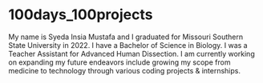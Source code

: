 # 100days_100projects
My name is Syeda Insia Mustafa and I graduated for Missouri Southern State University in 2022. I have a Bachelor of Science in Biology. I was a Teacher Assistant for Advanced Human Dissection. I am currently working on expanding my future endeavors include growing my scope from medicine to technology through various coding projects & internships.
